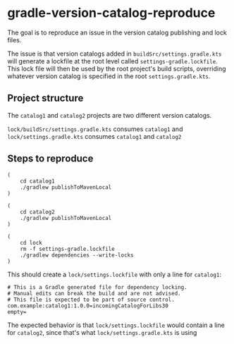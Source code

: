 # gradle-version-catalog-reproduce

The goal is to reproduce an issue in the version catalog publishing and lock
files.

The issue is that version catalogs added in `buildSrc/settings.gradle.kts` will generate a lockfile at the root level
called `settings-gradle.lockfile`. This lock file will then be used by the root project's build scripts, overriding
whatever version catalog is specified in the root `settings.gradle.kts`.

## Project structure

The `catalog1` and `catalog2` projects are two different version catalogs.

`lock/buildSrc/settings.gradle.kts` consumes `catalog1` and `lock/settings.gradle.kts` consumes `catalog1` and `catalog2`

## Steps to reproduce

```shell
(
    cd catalog1
    ./gradlew publishToMavenLocal
)

(
    cd catalog2
    ./gradlew publishToMavenLocal
)
  
(
    cd lock
    rm -f settings-gradle.lockfile
    ./gradlew dependencies --write-locks
)
```

This should create a `lock/settings.lockfile` with only a line for `catalog1`:

```text
# This is a Gradle generated file for dependency locking.
# Manual edits can break the build and are not advised.
# This file is expected to be part of source control.
com.example:catalog1:1.0.0=incomingCatalogForLibs30
empty=
```

The expected behavior is that `lock/settings.lockfile` would contain a line for `catalog2`, since that's what `lock/settings.gradle.kts` is using
